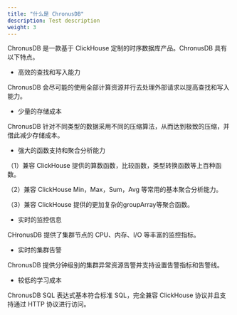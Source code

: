 ```yaml
---
title: "什么是 ChronusDB"
description: Test description
weight: 3
---
```




ChronusDB 是一款基于 ClickHouse 定制的时序数据库产品。ChronusDB 具有以下特点。

- 高效的查找和写入能力

ChronusDB 会尽可能的使用全部计算资源并行去处理外部请求以提高查找和写入能力。

- 少量的存储成本

ChronusDB 针对不同类型的数据采用不同的压缩算法，从而达到极致的压缩，并借此减少存储成本。

- 强大的函数支持和聚合分析能力

（1）兼容 ClickHouse 提供的算数函数，比较函数，类型转换函数等上百种函数。

（2）兼容 ClickHouse  Min，Max，Sum，Avg 等常用的基本聚合分析能力。

（3）兼容 ClickHouse 提供的更加复杂的groupArray等聚合函数。

- 实时的监控信息

CHronusDB 提供了集群节点的 CPU、内存、I/O 等丰富的监控指标。

- 实时的集群告警

ChronusDB 提供分钟级别的集群异常资源告警并支持设置告警指标和告警线。

- 较低的学习成本

ChronusDB SQL 表达式基本符合标准 SQL，完全兼容 ClickHouse 协议并且支持通过 HTTP 协议进行访问。